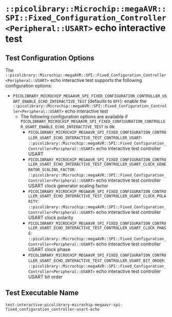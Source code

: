 # `::picolibrary::Microchip::megaAVR::SPI::Fixed_Configuration_Controller<Peripheral::USART>` echo interactive test

## Test Configuration Options
The
`::picolibrary::Microchip::megaAVR::SPI::Fixed_Configuration_Controller<Peripheral::USART>`
echo interactive test supports the following configuration options:
- `PICOLIBRARY_MICROCHIP_MEGAAVR_SPI_FIXED_CONFIGURATION_CONTROLLER_USART_ENABLE_ECHO_INTERACTIVE_TEST`
  (defaults to `OFF`): enable the
  `::picolibrary::Microchip::megaAVR::SPI::Fixed_Configuration_Controller<Peripheral::USART>`
  echo interactive test
    - The following configuration options are available if
      `PICOLIBRARY_MICROCHIP_MEGAAVR_SPI_FIXED_CONFIGURATION_CONTROLLER_USART_ENABLE_ECHO_INTERACTIVE_TEST`
      is `ON`:
        - `PICOLIBRARY_MICROCHIP_MEGAAVR_SPI_FIXED_CONFIGURATION_CONTROLLER_USART_ECHO_INTERACTIVE_TEST_CONTROLLER_USART`:
          `::picolibrary::Microchip::megaAVR::SPI::Fixed_Configuration_Controller<Peripheral::USART>`
          echo interactive test controller USART
        - `PICOLIBRARY_MICROCHIP_MEGAAVR_SPI_FIXED_CONFIGURATION_CONTROLLER_USART_ECHO_INTERACTIVE_TEST_CONTROLLER_USART_CLOCK_GENERATOR_SCALING_FACTOR`:
          `::picolibrary::Microchip::megaAVR::SPI::Fixed_Configuration_Controller<Peripheral::USART>`
          echo interactive test controller USART clock generator scaling factor
        - `PICOLIBRARY_MICROCHIP_MEGAAVR_SPI_FIXED_CONFIGURATION_CONTROLLER_USART_ECHO_INTERACTIVE_TEST_CONTROLLER_USART_CLOCK_POLARITY`:
          `::picolibrary::Microchip::megaAVR::SPI::Fixed_Configuration_Controller<Peripheral::USART>`
          echo interactive test controller USART clock polarity
        - `PICOLIBRARY_MICROCHIP_MEGAAVR_SPI_FIXED_CONFIGURATION_CONTROLLER_USART_ECHO_INTERACTIVE_TEST_CONTROLLER_USART_CLOCK_PHASE`:
          `::picolibrary::Microchip::megaAVR::SPI::Fixed_Configuration_Controller<Peripheral::USART>`
          echo interactive test controller USART clock phase
        - `PICOLIBRARY_MICROCHIP_MEGAAVR_SPI_FIXED_CONFIGURATION_CONTROLLER_USART_ECHO_INTERACTIVE_TEST_CONTROLLER_USART_BIT_ORDER`:
          `::picolibrary::Microchip::megaAVR::SPI::Fixed_Configuration_Controller<Peripheral::USART>`
          echo interactive test controller USART bit order

## Test Executable Name
`test-interactive-picolibrary-microchip-megaavr-spi-fixed_configuration_controller-usart-echo`

